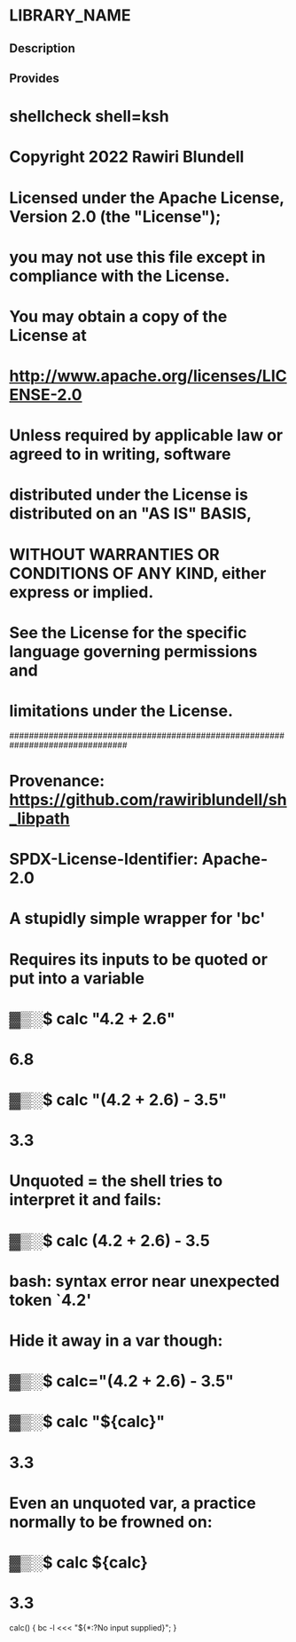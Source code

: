 # LIBRARY_NAME

## Description

## Provides
# shellcheck shell=ksh

# Copyright 2022 Rawiri Blundell
#
# Licensed under the Apache License, Version 2.0 (the "License");
# you may not use this file except in compliance with the License.
# You may obtain a copy of the License at
#
#     http://www.apache.org/licenses/LICENSE-2.0
#
# Unless required by applicable law or agreed to in writing, software
# distributed under the License is distributed on an "AS IS" BASIS,
# WITHOUT WARRANTIES OR CONDITIONS OF ANY KIND, either express or implied.
# See the License for the specific language governing permissions and
# limitations under the License.
################################################################################
# Provenance: https://github.com/rawiriblundell/sh_libpath
# SPDX-License-Identifier: Apache-2.0

# A stupidly simple wrapper for 'bc'
# Requires its inputs to be quoted or put into a variable

# ▓▒░$ calc "4.2 + 2.6"
# 6.8
# ▓▒░$ calc "(4.2 + 2.6) - 3.5"
# 3.3

# Unquoted = the shell tries to interpret it and fails:

# ▓▒░$ calc (4.2 + 2.6) - 3.5
# bash: syntax error near unexpected token `4.2'

# Hide it away in a var though:

# ▓▒░$ calc="(4.2 + 2.6) - 3.5"
# ▓▒░$ calc "${calc}"
# 3.3

# Even an unquoted var, a practice normally to be frowned on:

# ▓▒░$ calc ${calc}
# 3.3

calc() { bc -l <<< "${*:?No input supplied}"; }
